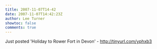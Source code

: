 ```yaml
---
title: 2007-11-07T14-42
date: 2007-11-07T14:42:23Z
author: Lee Turner
showtoc: false
comments: true
---
```


Just posted 'Holiday to Rower Fort in Devon' - http://tinyurl.com/yphxb3

